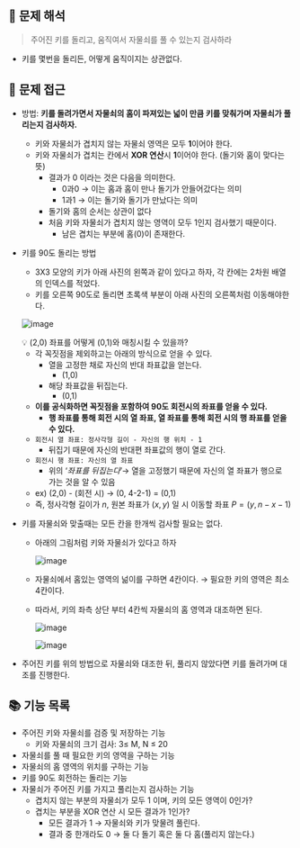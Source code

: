 ## 🧐 문제 해석

> 주어진 키를 돌리고, 움직여서 자물쇠를 풀 수 있는지 검사하라
> 
- 키를 몇번을 돌리든, 어떻게 움직이지는 상관없다.

## 🤔 문제 접근

- 방법: **키를 돌려가면서 자물쇠의 홈이 파져있는 넓이 만큼 키를 맞춰가며 자물쇠가 풀리는지 검사하자.**
    - 키와 자물쇠가 겹치지 않는 자물쇠 영역은 모두 **1**이어야 한다.
    - 키와 자물쇠가 겹치는 칸에서 **XOR 연산**시 **1**이어야 한다. (돌기와 홈이 맞다는 뜻)
        - 결과가 0 이라는 것은 다음을 의미한다.
            - 0과0 → 이는 홈과 홈이 만나 돌기가 안들어갔다는 의미
            - 1과1 → 이는 돌기와 돌기가 만났다는 의미
        - 돌기와 홈의 순서는 상관이 없다
        - 처음 키와 자물쇠가 겹치지 않는 영역이 모두 1인지 검사했기 때문이다.
            - 남은 겹치는 부분에 홈(0)이 존재한다.

- 키를 90도 돌리는 방법
    - 3X3 모양의 키가 아래 사진의 왼쪽과 같이 있다고 하자, 각 칸에는 2차원 배열의 인덱스를 적었다.
    - 키를 오른쪽 90도로 돌리면 초록색 부분이 아래 사진의 오른쪽처럼 이동해야한다.
    
    ![image](https://user-images.githubusercontent.com/74398096/216768854-dcacd878-e5c2-41a2-a32e-45f62ace9e66.png)

    <aside>
    💡 (2,0) 좌표를 어떻게 (0,1)와 매칭시킬 수 있을까?
    
    </aside>
    
    - 각 꼭짓점을 제외하고는 아래의 방식으로 얻을 수 있다.
        - 열을 고정한 채로 자신의 반대 좌표값을 얻는다.
            - (1,0)
        - 해당 좌표값을 뒤집는다.
            - (0,1)
    - **이를 공식화하면 꼭짓점을 포함하여 90도 회전시의 좌표를 얻을 수 있다.**
        - **행 좌표를 통해 회전 시의 열 좌표, 열 좌표를 통해 회전 시의 행 좌표를 얻을 수 있다.**
    - `회전시 열 좌표: 정사각형 길이 - 자신의 행 위치 - 1`
        - 뒤집기 때문에 자신의 반대편 좌표값의 행이 열로 간다.
    - `회전시 행 좌표: 자신의 열 좌표`
        - 위의 ‘*좌표를 뒤집는다*’→ 열을 고정했기 때문에 자신의 열 좌표가 행으로 가는 것을 알 수 있음
    - ex) (2,0) - (회전 시) → (0, 4-2-1) = (0,1)
    - 즉, 정사각형 길이가 $n$, 원본 좌표가 $(x, y)$ 일 시 이동할 좌표 $P = (y, n - x - 1)$

- 키를 자물쇠와 맞출때는 모든 칸을 한개씩 검사할 필요는 없다.
    - 아래의 그림처럼 키와 자물쇠가 있다고 하자
    
        ![image](https://user-images.githubusercontent.com/74398096/216768871-852c98da-a194-4bda-8aa3-47836d649483.png)
    
    - 자물쇠에서 홈있는 영역의 넒이를 구하면 4칸이다. → 필요한 키의 영역은 최소 4칸이다.
    - 따라서, 키의 좌측 상단 부터 4칸씩 자물쇠의 홈 영역과 대조하면 된다.
        
        ![image](https://user-images.githubusercontent.com/74398096/216768886-12fdfc09-aa9e-4b89-ac20-6af5b64f2100.png)
        
        ![image](https://user-images.githubusercontent.com/74398096/216768904-055d956c-1be2-4712-b01a-85bb4d678c22.png)

    

- 주어진 키를 위의 방법으로 자물쇠와 대조한 뒤, 풀리지 않았다면 키를 돌려가며 대조를 진행한다.

## 📚 기능 목록

- 주어진 키와 자물쇠를 검증 및 저장하는 기능
    - 키와 자물쇠의 크기 검사: 3≤ M, N ≤ 20
- 자물쇠를 풀 때 필요한 키의 영역을 구하는 기능
- 자물쇠의 홈 영역의 위치를 구하는 기능
- 키를 90도 회전하는 돌리는 기능
- 자물쇠가 주어진 키를 가지고 풀리는지 검사하는 기능
    - 겹치지 않는 부분의 자물쇠가 모두 1 이며, 키의 모든 영역이 0인가?
    - 겹치는 부분을 XOR 연산 시 모든 결과가 1인가?
        - 모든 결과가 1 → 자물쇠와 키가 맞물려 풀린다.
        - 결과 중 한개라도 0 → 둘 다 돌기 혹은 둘 다 홈(풀리지 않는다.)